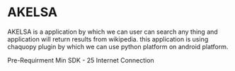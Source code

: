 # AKELSA
AKELSA is a application by which we can user can search any thing and application will return results from wikipedia.
this application is using chaquopy plugin by which we can use python platform on android platform.

Pre-Requirment
Min SDK - 25
Internet Connection
